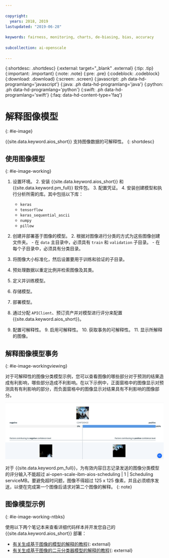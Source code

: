 ```yaml
---

copyright:
  years: 2018, 2019
lastupdated: "2019-06-28"

keywords: fairness, monitoring, charts, de-biasing, bias, accuracy

subcollection: ai-openscale

---
```


{:shortdesc: .shortdesc}
{:external: target="_blank" .external}
{:tip: .tip}
{:important: .important}
{:note: .note}
{:pre: .pre}
{:codeblock: .codeblock}
{:download: .download}
{:screen: .screen}
{:javascript: .ph data-hd-programlang='javascript'}
{:java: .ph data-hd-programlang='java'}
{:python: .ph data-hd-programlang='python'}
{:swift: .ph data-hd-programlang='swift'}
{:faq: data-hd-content-type='faq'}

# 解释图像模型
{: #ie-image}

{{site.data.keyword.aios_short}} 支持图像数据的可解释性。
{: shortdesc}

## 使用图像模型
{: #ie-image-working}

1. 设置环境。
   2. 安装 {{site.data.keyword.aios_short}} 和 {{site.data.keyword.pm_full}} 软件包。
   3. 配置凭证。
   4. 安装创建模型和执行分析所需的库。其中包括以下库：
      - `keras`
      - `tensorflow`
      - `keras_sequential_ascii`
      - `numpy`
      - `pillow`

1. 创建并部署基于图像的模型。
   2. 根据对图像进行分类的方式为这些图像创建文件夹。
       - 在 `data` 主目录中，必须具有 `train` 和 `validation` 子目录。
       - 在每个子目录中，必须具有分类目录。
  2. 将图像大小标准化，然后设置要用于训练和验证的子目录。
  3. 预处理数据以重定比例并检索图像及其类。
  4. 定义并训练模型。
  5. 存储模型。
  6. 部署模型。

7. 通过分配 `APIClient`、预订资产并对模型进行评分来配置 {{site.data.keyword.aios_short}}。
8. 配置可解释性。
   9. 启用可解释性。
   10. 获取事务的可解释性。
   11. 显示所解释的图像。 

## 解释图像模型事务
{: #ie-image-workingviewing}

对于可解释性的图像分类模型示例，您可以查看图像的哪些部分对于预测的结果造成有利影响，哪些部分造成不利影响。在以下示例中，正面窗格中的图像显示对预测具有有利影响的部分，而负面窗格中的图像显示对结果具有不利影响的图像部分。

![显示可解释性图像分类置信度详细信息，其中包含一只狗的图像，该图像另将图片的某些部分突出显示，以说明图像的哪个部分有助于确定该图像是一只狗](images/insight-explain-image.png)

对于 {{site.data.keyword.pm_full}}，为有效内容日志记录发送的图像分类模型的评分输入不能超过 ai-open-scale-ibm-aios-scheduling  | 1 | Scheduling serviceMB。要避免超时问题，图像不得超过 125 x 125 像素，并且必须顺序发送，以便在完成第一个图像后请求对第二个图像的解释。
{: note}


## 图像模型示例
{: #ie-image-working-ntbks}

使用以下两个笔记本来查看详细代码样本并开发您自己的 {{site.data.keyword.aios_short}} 部署：

- [有关生成基于图像的模型的解释的教程](https://github.ibm.com/aiopenscale/explainability/blob/master/public/notebooks/demo/image_explanation.ipynb){: external}
- [有关生成基于图像的二元分类器模型的解释的教程](https://github.ibm.com/aiopenscale/explainability/blob/master/public/notebooks/demo/image_explanation_binary.ipynb){: external}

